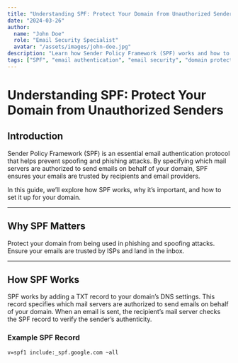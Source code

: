 ```yaml
---
title: "Understanding SPF: Protect Your Domain from Unauthorized Senders"
date: "2024-03-26"
author: 
  name: "John Doe"
  role: "Email Security Specialist"
  avatar: "/assets/images/john-doe.jpg"
description: "Learn how Sender Policy Framework (SPF) works and how to set it up to protect your domain from spoofing and unauthorized senders. A step-by-step guide for email authentication."
tags: ["SPF", "email authentication", "email security", "domain protection"]
---
```


# Understanding SPF: Protect Your Domain from Unauthorized Senders

## Introduction
Sender Policy Framework (SPF) is an essential email authentication protocol that helps prevent spoofing and phishing attacks. By specifying which mail servers are authorized to send emails on behalf of your domain, SPF ensures your emails are trusted by recipients and email providers.

In this guide, we’ll explore how SPF works, why it’s important, and how to set it up for your domain.

---

## Why SPF Matters

<CardGroup cols={2}>
  <Card title="Prevent Spoofing" icon="🛡️">
    Protect your domain from being used in phishing and spoofing attacks.
  </Card>
  <Card title="Improve Deliverability" icon="📬">
    Ensure your emails are trusted by ISPs and land in the inbox.
  </Card>
</CardGroup>

---

## How SPF Works

SPF works by adding a TXT record to your domain’s DNS settings. This record specifies which mail servers are authorized to send emails on behalf of your domain. When an email is sent, the recipient’s mail server checks the SPF record to verify the sender’s authenticity.

### Example SPF Record
```dns
v=spf1 include:_spf.google.com ~all